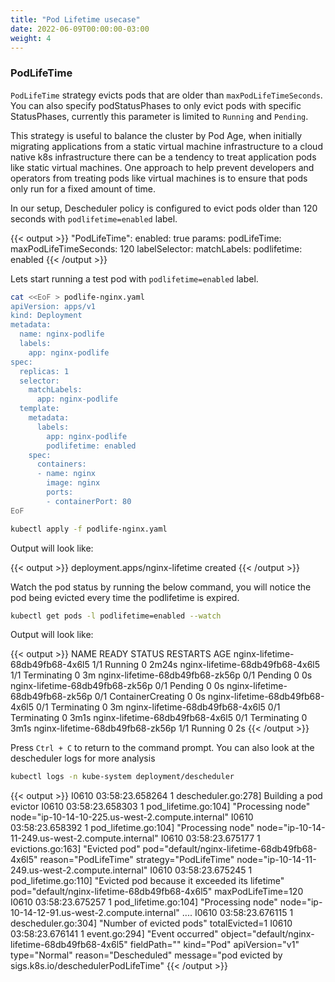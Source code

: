 ```yaml
---
title: "Pod Lifetime usecase"
date: 2022-06-09T00:00:00-03:00
weight: 4
---
```


### PodLifeTime

`PodLifeTime` strategy evicts pods that are older than `maxPodLifeTimeSeconds`. You can also specify podStatusPhases to only evict pods with specific StatusPhases, currently this parameter is limited to `Running` and `Pending`.

This strategy is useful to balance the cluster by Pod Age, when initially migrating applications from a static virtual machine infrastructure to a cloud native k8s infrastructure there can be a tendency to treat application pods like static virtual machines. One approach to help prevent developers and operators from treating pods like virtual machines is to ensure that pods only run for a fixed amount of time.

In our setup, Descheduler policy is configured to evict pods older than 120 seconds with `podlifetime=enabled` label.

{{< output >}}
"PodLifeTime":
  enabled: true
  params:
    podLifeTime:
      maxPodLifeTimeSeconds: 120
    labelSelector:
      matchLabels:
        podlifetime: enabled
{{< /output >}}

Lets start running a test pod with `podlifetime=enabled` label.

```bash
cat <<EoF > podlife-nginx.yaml
apiVersion: apps/v1
kind: Deployment
metadata:
  name: nginx-podlife
  labels:
    app: nginx-podlife
spec:
  replicas: 1
  selector:
    matchLabels:
      app: nginx-podlife
  template:
    metadata:
      labels:
        app: nginx-podlife
        podlifetime: enabled
    spec:
      containers:
      - name: nginx
        image: nginx
        ports:
        - containerPort: 80
EoF

kubectl apply -f podlife-nginx.yaml
```
Output will look like:

{{< output >}}
deployment.apps/nginx-lifetime created
{{< /output >}}

Watch the pod status by running the below command, you will notice the pod being evicted every time the podlifetime is expired.

```bash test=false
kubectl get pods -l podlifetime=enabled --watch 
```

Output will look like:

{{< output >}}
NAME                              READY   STATUS              RESTARTS   AGE
nginx-lifetime-68db49fb68-4x6l5   1/1     Running             0          2m24s
nginx-lifetime-68db49fb68-4x6l5   1/1     Terminating         0          3m
nginx-lifetime-68db49fb68-zk56p   0/1     Pending             0          0s
nginx-lifetime-68db49fb68-zk56p   0/1     Pending             0          0s
nginx-lifetime-68db49fb68-zk56p   0/1     ContainerCreating   0          0s
nginx-lifetime-68db49fb68-4x6l5   0/1     Terminating         0          3m
nginx-lifetime-68db49fb68-4x6l5   0/1     Terminating         0          3m1s
nginx-lifetime-68db49fb68-4x6l5   0/1     Terminating         0          3m1s
nginx-lifetime-68db49fb68-zk56p   1/1     Running             0          2s
{{< /output >}}

Press `Ctrl + C` to return to the command prompt. You can also look at the descheduler logs for more analysis

```bash test=false
kubectl logs -n kube-system deployment/descheduler
```

{{< output >}}
I0610 03:58:23.658264       1 descheduler.go:278] Building a pod evictor
I0610 03:58:23.658303       1 pod_lifetime.go:104] "Processing node" node="ip-10-14-10-225.us-west-2.compute.internal"
I0610 03:58:23.658392       1 pod_lifetime.go:104] "Processing node" node="ip-10-14-11-249.us-west-2.compute.internal"
I0610 03:58:23.675177       1 evictions.go:163] "Evicted pod" pod="default/nginx-lifetime-68db49fb68-4x6l5" reason="PodLifeTime" strategy="PodLifeTime" node="ip-10-14-11-249.us-west-2.compute.internal"
I0610 03:58:23.675245       1 pod_lifetime.go:110] "Evicted pod because it exceeded its lifetime" pod="default/nginx-lifetime-68db49fb68-4x6l5" maxPodLifeTime=120
I0610 03:58:23.675257       1 pod_lifetime.go:104] "Processing node" node="ip-10-14-12-91.us-west-2.compute.internal"
....
I0610 03:58:23.676115       1 descheduler.go:304] "Number of evicted pods" totalEvicted=1
I0610 03:58:23.676141       1 event.go:294] "Event occurred" object="default/nginx-lifetime-68db49fb68-4x6l5" fieldPath="" kind="Pod" apiVersion="v1" type="Normal" reason="Descheduled" message="pod evicted by sigs.k8s.io/deschedulerPodLifeTime"
{{< /output >}}
